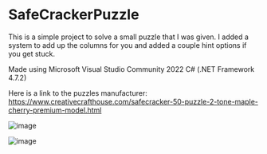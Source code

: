 # SafeCrackerPuzzle
This is a simple project to solve a small puzzle that I was given. I added a system to add up the columns for you and added a couple hint options if you get stuck.

Made using Microsoft Visual Studio Community 2022 C# (.NET Framework 4.7.2)

Here is a link to the puzzles manufacturer:  
https://www.creativecrafthouse.com/safecracker-50-puzzle-2-tone-maple-cherry-premium-model.html

![image](https://user-images.githubusercontent.com/18624878/210293968-e84f9be0-3ea3-4a5b-98f0-4c7f39bc2baf.png)

![image](https://user-images.githubusercontent.com/18624878/210293846-164907a1-1009-43f2-8791-253aa4b4d246.png)
